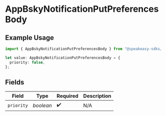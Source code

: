 # AppBskyNotificationPutPreferencesBody

## Example Usage

```typescript
import { AppBskyNotificationPutPreferencesBody } from "@speakeasy-sdks/bluesky/models/operations";

let value: AppBskyNotificationPutPreferencesBody = {
  priority: false,
};
```

## Fields

| Field              | Type               | Required           | Description        |
| ------------------ | ------------------ | ------------------ | ------------------ |
| `priority`         | *boolean*          | :heavy_check_mark: | N/A                |